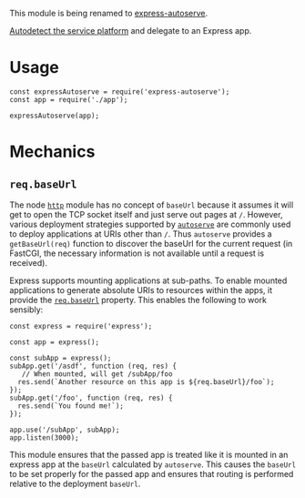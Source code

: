 This module is being renamed to [express-autoserve](https://npmjs.com/package/express-autoserve).

[Autodetect the service platform](https://github.com/binki/autoserve) and delegate to an
Express app.

# Usage

    const expressAutoserve = require('express-autoserve');
    const app = require('./app');
    
    expressAutoserve(app);

# Mechanics

## `req.baseUrl`

The node [`http`](https://nodejs.org/api/http.html) module has no
concept of `baseUrl` because it assumes it will get to open the TCP
socket itself and just serve out pages at `/`. However, various
deployment strategies supported by
[`autoserve`](https://github.com/binki/autoserve) are
commonly used to deploy applications at URIs other than `/`. Thus
`autoserve` provides a `getBaseUrl(req)` function to discover
the baseUrl for the current request (in FastCGI, the necessary
information is not available until a request is received).

Express supports mounting applications at sub-paths. To enable mounted
applications to generate absolute URIs to resources within the apps,
it provide the
[`req.baseUrl`](https://expressjs.com/en/4x/api.html#req.baseUrl)
property. This enables the following to work sensibly:

    const express = require('express');
    
    const app = express();
    
    const subApp = express();
    subApp.get('/asdf', function (req, res) {
       // When mounted, will get /subApp/foo
      res.send(`Another resource on this app is ${req.baseUrl}/foo`);
    });
    subApp.get('/foo', function (req, res) {
      res.send(`You found me!`);
    });
    
    app.use('/subApp', subApp);
    app.listen(3000);

This module ensures that the passed app is treated like it is mounted
in an express app at the `baseUrl` calculated by
`autoserve`. This causes the `baseUrl` to be set properly for
the passed app and ensures that routing is performed relative to the
deployment `baseUrl`.
